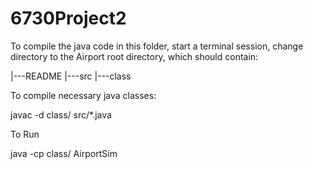 # 6730Project2

To compile the java code in this folder, start a terminal session,
change directory to the Airport root directory, which should contain:

|---README
|---src
|---class

To compile necessary java classes:

javac -d class/ src/*.java

To Run

java -cp class/ AirportSim
